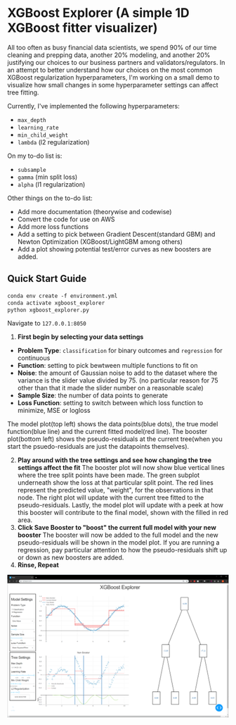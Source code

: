 # XGBoost Explorer (A simple 1D XGBoost fitter visualizer)
All too often as busy financial data scientists, we spend 90% of our time cleaning and prepping data, another 20% modeling, and another 20% justifying our choices to our business partners and validators/regulators. In an attempt to better understand how our choices on the most common XGBoost regularization hyperparameters, I'm working on a small demo to visualize how small changes in some hyperparameter settings can affect tree fitting.

Currently, I've implemented the following hyperparameters:
- `max_depth`
- `learning_rate`
- `min_child_weight`
- `lambda` (l2 regularization)

On my to-do list is:
- `subsample`
- `gamma` (min split loss)
- `alpha` (l1 regularization)


Other things on the to-do list:
 - Add more documentation (theorywise and codewise)
 - Convert the code for use on AWS
 - Add more loss functions
 - Add a setting to pick between Gradient Descent(standard GBM) and Newton Optimization (XGBoost/LightGBM among others)
 - Add a plot showing potential test/error curves as new boosters are added.

## Quick Start Guide
```
conda env create -f environment.yml
conda activate xgboost_explorer
python xgboost_explorer.py
```
Navigate to `127.0.0.1:8050`

1) **First begin by selecting your data settings**
- **Problem Type**: `classification` for binary outcomes and `regression` for continuous
- **Function**:  setting to pick bewtween multiple functions to fit on
- **Noise**: the amount of Gaussian noise to add to the dataset where the variance is the slider value divided by 75. (no particular reason for 75 other than that it made the slider number on a reasonable scale) 
- **Sample Size**: the number of data points to generate
- **Loss Function**: setting to switch between which loss function to minimize, MSE or logloss

The model plot(top left) shows the data points(blue dots), the true model function(blue line) and the current fitted model(red line).
The booster plot(bottom left) shows the pseudo-residuals at the current tree(when you start the psuedo-residuals are just the datapoints themselves).

2) **Play around with the tree settings and see how changing the tree settings affect the fit**
The booster plot will now show blue vertical lines where the tree split points have been made. The green subplot underneath show the loss at that particular split point. The red lines represent the predicted value, "weight", for the observations in that node. The right plot will update with the current tree fitted to the pseudo-residuals. Lastly, the model plot will update with a peek at how this booster will contribute to the final model, shown with the filled in red area.
3) **Click Save Booster to "boost" the current full model with your new booster**
The booster will now be added to the full model and the new pseudo-residuals will be shown in the model plot. If you are running a regression, pay particular attention to how the pseudo-residuals shift up or down as new boosters are added.
4) **Rinse, Repeat** 

![dashboard screenshot](https://github.com/ryanshiroma/XGBoost_Explorer/blob/master/xgboost_explorer_dashboard.png)
